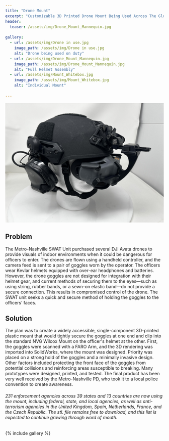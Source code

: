 ```yaml
---
title: "Drone Mount"
excerpt: "Customizable 3D Printed Drone Mount Being Used Across The Globe"
header:
  teaser: /assets/img/Drone_Mount_Mannequin.jpg

gallery:
  - url: /assets/img/Drone in use.jpg
    image_path: /assets/img/Drone in use.jpg
    alt: "Drone being used on duty"
  - url: /assets/img/Drone_Mount_Mannequin.jpg
    image_path: /assets/img/Drone_Mount_Mannequin.jpg
    alt: "Full Helmet Assembly"
  - url: /assets/img/Mount_Whitebox.jpg
    image_path: /assets/img/Mount_Whitebox.jpg
    alt: "Individual Mount"
  
---
```



<img src="/assets/img/Drone_Mount_Mannequin.jpg" alt="Philip Butcher" style="width:900px;"/>

## Problem
The Metro-Nashville SWAT Unit purchased several DJI Avata drones to provide visuals of indoor environments when it could be dangerous for officers to enter. The drones are flown using a handheld controller, and the camera feed is sent to a pair of goggles worn by the operator. The officers wear Kevlar helmets equipped with over-ear headphones and batteries. However, the drone goggles are not designed for integration with their helmet gear, and current methods of securing them to the eyes—such as using string, rubber bands, or a sewn-on elastic band—do not provide a secure connection. This results in compromised control of the drone. The SWAT unit seeks a quick and secure method of holding the goggles to the officers’ faces.


## Solution


The plan was to create a widely accessible, single-component 3D-printed plastic mount that would tightly secure the goggles at one end and clip into the standard NVG Wilcox Mount on the officer's helmet at the other. First, the goggles were scanned with a FARO Arm, and the 3D rendering was imported into SolidWorks, where the mount was designed. Priority was placed on a strong hold of the goggles and a minimally invasive design. Other factors included protecting the front face of the goggles from potential collisions and reinforcing areas susceptible to breaking. Many prototypes were designed, printed, and tested. The final product has been very well received by the Metro-Nashville PD, who took it to a local police convention to create awareness. 

###### 231 enforcement agencies across 39 states and 13 countries are now using the mount, including federal, state, and local agencies, as well as anti-terrorism agencies in the United Kingdom, Spain, Netherlands, France, and the Czech Republic. The stl. file remains free to download, and this list is expected to continue growing through word of mouth.


{% include gallery %}
